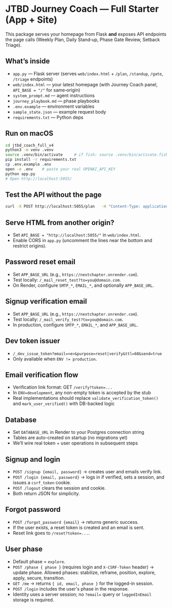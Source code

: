 # JTBD Journey Coach — Full Starter (App + Site)

This package serves your homepage from Flask **and** exposes API endpoints the page calls (Weekly Plan, Daily Stand‑up, Phase Gate Review, Setback Triage).

## What’s inside
- `app.py` — Flask server (serves `web/index.html` + `/plan`, `/standup`, `/gate`, `/triage` endpoints)
- `web/index.html` — your latest homepage (with Journey Coach panel, `API_BASE = "/"` for same‑origin)
- `system_prompt.md` — agent instructions
- `journey_playbook.md` — phase playbooks
- `.env.example` — environment variables
- `sample_state.json` — example request body
- `requirements.txt` — Python deps

## Run on macOS
```bash
cd jtbd_coach_full_v4
python3 -m venv .venv
source .venv/bin/activate     # if fish: source .venv/bin/activate.fish
pip install -r requirements.txt
cp .env.example .env
open -e .env    # paste your real OPENAI_API_KEY
python app.py
# Open http://localhost:5055/
```

## Test the API without the page
```bash
curl -X POST http://localhost:5055/plan   -H "Content-Type: application/json"   -d @sample_state.json
```

## Serve HTML from another origin?
- Set `API_BASE = "http://localhost:5055/"` in `web/index.html`.
- Enable CORS in `app.py` (uncomment the lines near the bottom and restrict origins).

## Password reset email
- Set `APP_BASE_URL` (e.g., `https://nextchapter.onrender.com`).
- Test locally: `/_mail_reset_test?to=you@domain.com`.
- On Render, configure `SMTP_*`, `EMAIL_*`, and optionally `APP_BASE_URL`.

## Signup verification email
- Set `APP_BASE_URL` (e.g., `https://nextchapter.onrender.com`).
- Test locally: `/_mail_verify_test?to=you@domain.com`.
- In production, configure `SMTP_*`, `EMAIL_*`, and `APP_BASE_URL`.

## Dev token issuer
- `/_dev_issue_token?email=<e>&purpose=reset|verify&ttl=60&send=true`
- Only available when `ENV != production`.

## Email verification flow
- Verification link format: GET `/verify?token=...`
- In `ENV=development`, any non-empty token is accepted by the stub
- Real implementations should replace `validate_verification_token()` and `mark_user_verified()` with DB-backed logic

## Database
- Set `DATABASE_URL` in Render to your Postgres connection string
- Tables are auto-created on startup (no migrations yet)
- We’ll wire real token + user operations in subsequent steps

## Signup and login
- `POST /signup {email, password}` → creates user and emails verify link.
- `POST /login {email, password}` → logs in if verified, sets a session, and issues a `csrf_token` cookie.
- `POST /logout` clears the session and cookie.
- Both return JSON for simplicity.

## Forgot password
- `POST /forgot_password {email}` → returns generic success.
- If the user exists, a reset token is created and an email is sent.
- Reset link goes to `/reset?token=...`.

## User phase
- Default phase = `explore`.
- `POST /phase { phase }` (requires login and `X-CSRF-Token` header) → update phase. Allowed phases: stabilize, reframe, position, explore, apply, secure, transition.
- `GET /me` → returns `{ id, email, phase }` for the logged-in session.
- `POST /login` includes the user's phase in the response.
- Identity uses a server session; no `?email=` query or `loggedInEmail` storage is required.

